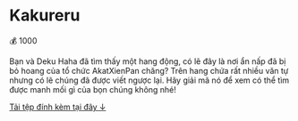 # Kakureru

💰 1000

Bạn và Deku Haha đã tìm thấy một hang động, có lẽ đây là nơi ẩn nấp đã bị bỏ hoang của tổ chức AkatXienPan chăng? Trên hang chứa rất nhiều văn tự nhưng có lẽ chúng đã được viết ngược lại. Hãy giải mã nó để xem có thể tìm được manh mối gì của bọn chúng không nhé!

[Tải tệp đính kèm tại đây ↓](./UDRL.py)
